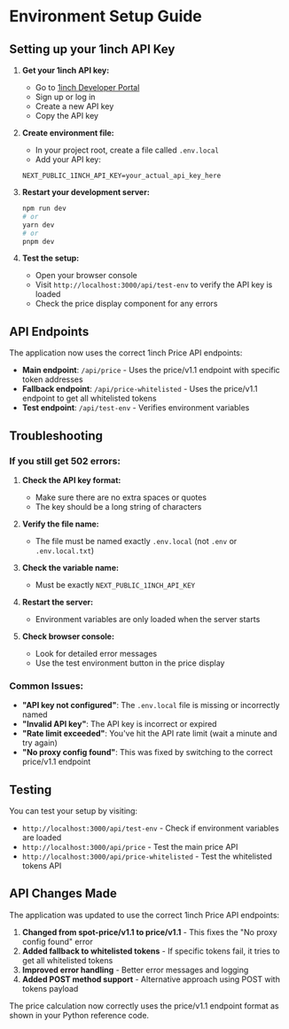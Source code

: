 # Environment Setup Guide

## Setting up your 1inch API Key

1. **Get your 1inch API key:**
   - Go to [1inch Developer Portal](https://portal.1inch.dev/)
   - Sign up or log in
   - Create a new API key
   - Copy the API key

2. **Create environment file:**
   - In your project root, create a file called `.env.local`
   - Add your API key:
   ```
   NEXT_PUBLIC_1INCH_API_KEY=your_actual_api_key_here
   ```

3. **Restart your development server:**
   ```bash
   npm run dev
   # or
   yarn dev
   # or
   pnpm dev
   ```

4. **Test the setup:**
   - Open your browser console
   - Visit `http://localhost:3000/api/test-env` to verify the API key is loaded
   - Check the price display component for any errors

## API Endpoints

The application now uses the correct 1inch Price API endpoints:

- **Main endpoint**: `/api/price` - Uses the price/v1.1 endpoint with specific token addresses
- **Fallback endpoint**: `/api/price-whitelisted` - Uses the price/v1.1 endpoint to get all whitelisted tokens
- **Test endpoint**: `/api/test-env` - Verifies environment variables

## Troubleshooting

### If you still get 502 errors:

1. **Check the API key format:**
   - Make sure there are no extra spaces or quotes
   - The key should be a long string of characters

2. **Verify the file name:**
   - The file must be named exactly `.env.local` (not `.env` or `.env.local.txt`)

3. **Check the variable name:**
   - Must be exactly `NEXT_PUBLIC_1INCH_API_KEY`

4. **Restart the server:**
   - Environment variables are only loaded when the server starts

5. **Check browser console:**
   - Look for detailed error messages
   - Use the test environment button in the price display

### Common Issues:

- **"API key not configured"**: The `.env.local` file is missing or incorrectly named
- **"Invalid API key"**: The API key is incorrect or expired
- **"Rate limit exceeded"**: You've hit the API rate limit (wait a minute and try again)
- **"No proxy config found"**: This was fixed by switching to the correct price/v1.1 endpoint

## Testing

You can test your setup by visiting:
- `http://localhost:3000/api/test-env` - Check if environment variables are loaded
- `http://localhost:3000/api/price` - Test the main price API
- `http://localhost:3000/api/price-whitelisted` - Test the whitelisted tokens API

## API Changes Made

The application was updated to use the correct 1inch Price API endpoints:

1. **Changed from spot-price/v1.1 to price/v1.1** - This fixes the "No proxy config found" error
2. **Added fallback to whitelisted tokens** - If specific tokens fail, it tries to get all whitelisted tokens
3. **Improved error handling** - Better error messages and logging
4. **Added POST method support** - Alternative approach using POST with tokens payload

The price calculation now correctly uses the price/v1.1 endpoint format as shown in your Python reference code. 